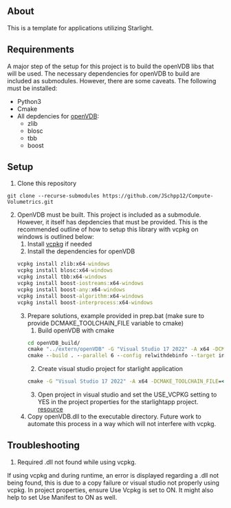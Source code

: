 ## About
This is a template for applications utilizing Starlight. 

## Requirenments
A major step of the setup for this project is to build the openVDB libs that will be used. The necessary dependencies for openVDB to build are included as submodules. However, there are some caveats. 
The following must be installed: 
- Python3
- Cmake
- All depdencies for [openVDB](https://www.openvdb.org/documentation/doxygen/dependencies.html):
  - zlib
  - blosc
  - tbb
  - boost

## Setup 
1. Clone this repository
```
git clone --recurse-submodules https://github.com/JSchpp12/Compute-Volumetrics.git
```
2. OpenVDB must be built. This project is included as a submodule. However, it itself has depdencies that must be provided. This is the recommended outline of how to setup this library with vcpkg on windows is outlined below: 
    1. Install [vcpkg](https://vcpkg.io/en/) if needed
    2. Install the dependencies for openVDB
    ```cmd
    vcpkg install zlib:x64-windows
    vcpkg install blosc:x64-windows
    vcpkg install tbb:x64-windows
    vcpkg install boost-iostreams:x64-windows
    vcpkg install boost-any:x64-windows
    vcpkg install boost-algorithm:x64-windows
    vcpkg install boost-interprocess:x64-windows
    ```
    3. Prepare solutions, example provided in prep.bat (make sure to provide DCMAKE_TOOLCHAIN_FILE variable to cmake)
        1. Build openVDB with cmake
        ```cmd
        cd openVDB_build/
        cmake "../extern/openVDB" -G "Visual Studio 17 2022" -A x64 -DCMAKE_TOOLCHAIN_FILE=<TOOLCHAIN_PATH> -DCMAKE_INSTALL_PREFIX=<WHERE_INSTALL> -DUSE_EXPLICIT_INSTANTIATIONS=OFF -DOPENVDB_CORE_STATIC=OFF
        cmake --build . --parallel 6 --config relwithdebinfo --target install
        ```
        2. Create visual studio project for starlight application
        ```cmd
        cmake -G "Visual Studio 17 2022" -A x64 -DCMAKE_TOOLCHAIN_FILE=<TOOLCHAIN_PATH> .
        ```
        3. Open project in visual studio and set the USE_VCPKG setting to YES in the project properties for the starlightapp project. [resource](https://devblogs.microsoft.com/cppblog/vcpkg-is-now-included-with-visual-studio/)
    4. Copy openVDB.dll to the executable directory. Future work to automate this process in a way which will not interfere with vcpkg.

## Troubleshooting
1. Required .dll not found while using vcpkg.

If using vcpkg and during runtime, an error is displayed regarding a .dll not being found, this is due to a copy failure or visual studio not properly using vcpkg. In project properties, ensure Use Vcpkg is set to ON. It might also help to set Use Manifest to ON as well. 